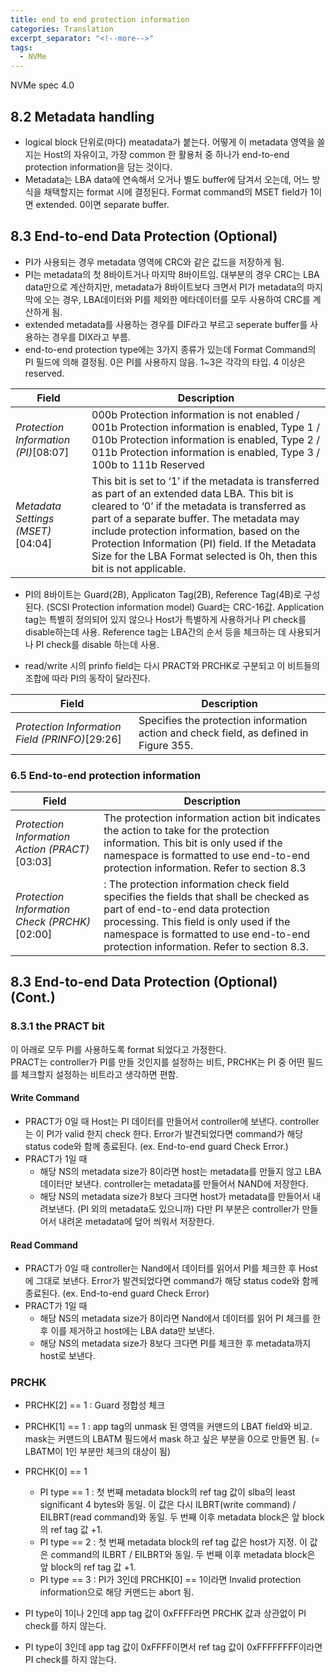 ```yaml
---
title: end to end protection information
categories: Translation
excerpt_separator: "<!--more-->"
tags:
  - NVMe
---
```


NVMe spec 4.0

## 8.2 Metadata handling

* logical block 단위로(마다) meatadata가 붙는다. 어떻게 이 metadata 영역을 쓸지는 Host의 자유이고, 가장 common 한 활용처 중 하나가 end-to-end protection information을 담는 것이다.
* Metadata는 LBA data에 연속해서 오거나 별도 buffer에 담겨서 오는데, 어느 방식을 채택할지는 format 시에 결정된다. Format command의 MSET field가 1이면 extended. 0이면 separate buffer.

## 8.3 End-to-end Data Protection (Optional)

* PI가 사용되는 경우 metadata 영역에 CRC와 같은 값드을 저장하게 됨.
* PI는 metadata의 첫 8바이트거나 마지막 8바이트임. 대부분의 경우 CRC는 LBA data만으로 계산하지만, metadata가 8바이트보다 크면서 PI가 metadata의 마지막에 오는 경우, LBA데이터와 PI를 제외한 메타데이터를 모두 사용하여 CRC를 계산하게 됨.
* extended metadata를 사용하는 경우를 DIF라고 부르고 seperate buffer를 사용하는 경우를 DIX라고 부름.
* end-to-end protection type에는 3가지 종류가 있는데 Format Command의 PI 필드에 의해 결정됨. 0은 PI를 사용하지 않음. 1~3은 각각의 타입. 4 이상은 reserved.

|Field|Description|
|---|---|
|*Protection Information (PI)*[08:07]|000b Protection information is not enabled / 001b Protection information is enabled, Type 1 / 010b Protection information is enabled, Type 2 / 011b Protection information is enabled, Type 3 / 100b to 111b Reserved|
|*Metadata Settings (MSET)*[04:04]|This bit is set to ‘1’ if the metadata is transferred as part of an extended data LBA. This bit is cleared to ‘0’ if the metadata is transferred as part of a separate buffer. The metadata may include protection information, based on the Protection Information (PI) field. If the Metadata Size for the LBA Format selected is 0h, then this bit is not applicable.|

* PI의 8바이트는 Guard(2B), Applicaton Tag(2B), Reference Tag(4B)로 구성된다. (SCSI Protection information model) Guard는 CRC-16값. Application tag는 특별히 정의되어 있지 않으나 Host가 특별하게 사용하거나 PI check를 disable하는데 사용. Reference tag는 LBA간의 순서 등을 체크하는 데 사용되거나 PI check를 disable 하는데 사용.

* read/write 시의 prinfo field는 다시 PRACT와 PRCHK로 구분되고 이 비트들의 조합에 따라 PI의 동작이 달라진다.

|Field|Description|
|---|---|
|*Protection Information Field (PRINFO)*[29:26]|Specifies the protection information action and check field, as defined in Figure 355.|

### 6.5 End-to-end protection information

|Field|Description|
|---|---|
|*Protection Information Action (PRACT)*[03:03]|The protection information action bit indicates the action to take for the protection information. This bit is only used if the namespace is formatted to use end-to-end protection information. Refer to section 8.3|
|*Protection Information Check (PRCHK)*[02:00]|: The protection information check field specifies the fields that shall be checked as part of end-to-end data protection processing. This field is only used if the namespace is formatted to use end-to-end protection information. Refer to section 8.3.|

## 8.3 End-to-end Data Protection (Optional) (Cont.)

### 8.3.1 the PRACT bit

이 아래로 모두 PI를 사용하도록 format 되었다고 가정한다.  
PRACT는 controller가 PI를 만들 것인지를 설정하는 비트,
PRCHK는 PI 중 어떤 필드를 체크할지 설정하는 비트라고 생각하면 편함.

#### Write Command

* PRACT가 0일 때 Host는 PI 데이터를 만들어서 controller에 보낸다. controller는 이 PI가 valid 한지 check 한다. Error가 발견되었다면 command가 해당 status code와 함께 종료된다. (ex. End-to-end guard Check Error.)
* PRACT가 1일 때
  * 해당 NS의 metadata size가 8이라면 host는 metadata를 만들지 않고 LBA 데이터만 보낸다. controller는 metadata를 만들어서 NAND에 저장한다.
  * 해당 NS의 metadata size가 8보다 크다면 host가 metadata를 만들어서 내려보낸다. (PI 외의 metadata도 있으니까) 다만 PI 부분은 controller가 만들어서 내려온 metadata에 덮어 씌워서 저장한다.

#### Read Command

* PRACT가 0일 때 controller는 Nand에서 데이터를 읽어서 PI를 체크한 후 Host에 그대로 보낸다. Error가 발견되었다면 command가 해당 status code와 함께 종료된다. (ex. End-to-end guard Check Error)
* PRACT가 1일 때
  * 해당 NS의 metadata size가 8이라면 Nand에서 데이터를 읽어 PI 체크를 한 후 이를 제거하고 host에는 LBA data만 보낸다.
  * 해당 NS의 metadata size가 8보다 크다면 PI를 체크한 후 metadata까지 host로 보낸다.

### PRCHK

* PRCHK[2] == 1 : Guard 정합성 체크
* PRCHK[1] == 1 : app tag의 unmask 된 영역을 커맨드의 LBAT field와 비교. mask는 커맨드의 LBATM 필드에서 mask 하고 싶은 부분을 0으로 만들면 됨. (= LBATM이 1인 부분만 체크의 대상이 됨)
* PRCHK[0] == 1
  * PI type == 1 : 첫 번째 metadata block의 ref tag 값이 slba의 least significant 4 bytes와 동일. 이 값은 다시 ILBRT(write command) / EILBRT(read command)와 동일. 두 번째 이후 metadata block은 앞 block의 ref tag 값 +1.
  * PI type == 2 : 첫 번째 metadata block의 ref tag 값은 host가 지정. 이 값은 command의 ILBRT / EILBRT와 동일. 두 번째 이후 metadata block은 앞 block의 ref tag 값 +1.
  * PI type == 3 : PI가 3인데 PRCHK[0] == 1이라면 Invalid protection information으로 해당 커맨드는 abort 됨.

* PI type이 1이나 2인데 app tag 값이 0xFFFF라면 PRCHK 값과 상관없이 PI check를 하지 않는다.
* PI type이 3인데 app tag 값이 0xFFFF이면서 ref tag 값이 0xFFFFFFFF이라면 PI check를 하지 않는다.
